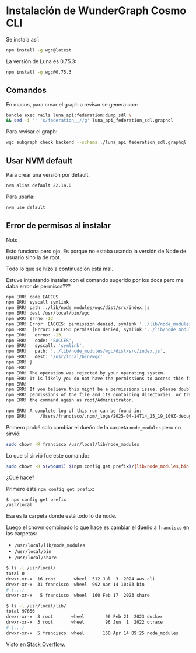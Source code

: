 # Instalación de WunderGraph Cosmo CLI

Se instala así:
```bash
npm install -g wgc@latest
```

La versión de Luna es 0.75.3:
```bash
npm install -g wgc@0.75.3
```

## Comandos

En macos, para crear el graph a revisar se genera con:
```bash
bundle exec rails luna_api:federation:dump_sdl \
&& sed -i '' 's/federation__//g' luna_api_federation_sdl.graphql
```

Para revisar el graph:
```bash
wgc subgraph check backend --schema ./luna_api_federation_sdl.graphql
```

## Usar NVM default

Para crear una versión por default:
```bash
nvm alias default 22.14.0
```

Para usarla:
```bash
nvm use default
```

## Error de permisos al instalar

> [!Note]
> Esto funciona pero ojo. Es porque no estaba usando la versión de Node de usuario sino la de root.
>
> Todo lo que se hizo a continuación está mal.

Estuve intentando instalar con el comando sugerido por los docs pero me daba error de permisos???
```bash
npm ERR! code EACCES
npm ERR! syscall symlink
npm ERR! path ../lib/node_modules/wgc/dist/src/index.js
npm ERR! dest /usr/local/bin/wgc
npm ERR! errno -13
npm ERR! Error: EACCES: permission denied, symlink '../lib/node_modules/wgc/dist/src/index.js' -> '/usr/local/bin/wgc'
npm ERR!  [Error: EACCES: permission denied, symlink '../lib/node_modules/wgc/dist/src/index.js' -> '/usr/local/bin/wgc'] {
npm ERR!   errno: -13,
npm ERR!   code: 'EACCES',
npm ERR!   syscall: 'symlink',
npm ERR!   path: '../lib/node_modules/wgc/dist/src/index.js',
npm ERR!   dest: '/usr/local/bin/wgc'
npm ERR! }
npm ERR!
npm ERR! The operation was rejected by your operating system.
npm ERR! It is likely you do not have the permissions to access this file as the current user
npm ERR!
npm ERR! If you believe this might be a permissions issue, please double-check the
npm ERR! permissions of the file and its containing directories, or try running
npm ERR! the command again as root/Administrator.

npm ERR! A complete log of this run can be found in:
npm ERR!     /Users/francisco/.npm/_logs/2025-04-14T14_25_19_109Z-debug-0.log
```

Primero probé solo cambiar el dueño de la carpeta `node_modules` pero no sirvió:
```bash
sudo chown -R francisco /usr/local/lib/node_modules
```

Lo que sí sirvió fue este comando:
```bash
sudo chown -R $(whoami) $(npm config get prefix)/{lib/node_modules,bin,share}
```

¿Qué hace?

Primero este `npm config get prefix`:
```bash
$ npm config get prefix
/usr/local
```

Esa es la carpeta donde está todo lo de node.

Luego el chown combinado lo que hace es cambiar el dueño a `francisco` en las carpetas:

- `/usr/local/lib/node_modules`
- `/usr/local/bin`
- `/usr/local/share`

```bash
$ ls -l /usr/local/
total 0
drwxr-xr-x  16 root       wheel  512 Jul  3  2024 aws-cli
drwxr-xr-x  31 francisco  wheel  992 Apr 14 10:03 bin
# (...)
drwxr-xr-x   5 francisco  wheel  160 Feb 17  2023 share

$ ls -l /usr/local/lib/
total 97656
drwxr-xr-x  3 root       wheel        96 Feb 21  2023 docker
drwxr-xr-x  3 root       wheel        96 Jun  1  2022 dtrace
# (...)
drwxr-xr-x  5 francisco  wheel       160 Apr 14 09:25 node_modules
```

Visto en [Stack Overflow](https://stackoverflow.com/a/66301922/1407371).